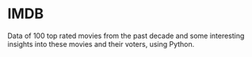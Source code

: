 # IMDB
Data of 100 top rated movies from the past decade and some interesting insights into these movies and their voters, using Python.

